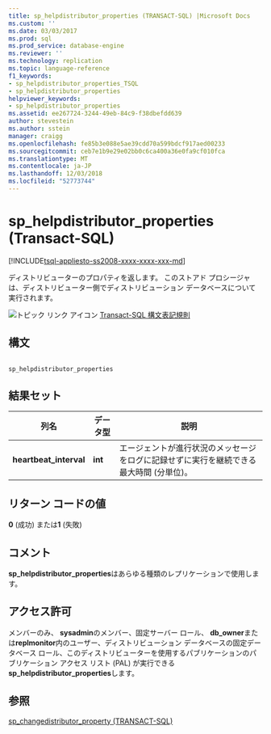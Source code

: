```yaml
---
title: sp_helpdistributor_properties (TRANSACT-SQL) |Microsoft Docs
ms.custom: ''
ms.date: 03/03/2017
ms.prod: sql
ms.prod_service: database-engine
ms.reviewer: ''
ms.technology: replication
ms.topic: language-reference
f1_keywords:
- sp_helpdistributor_properties_TSQL
- sp_helpdistributor_properties
helpviewer_keywords:
- sp_helpdistributor_properties
ms.assetid: ee267724-3244-49eb-84c9-f38dbefdd639
author: stevestein
ms.author: sstein
manager: craigg
ms.openlocfilehash: fe85b3e088e5ae39cdd70a599bdcf917aed00233
ms.sourcegitcommit: ceb7e1b9e29e02bb0c6ca400a36e0fa9cf010fca
ms.translationtype: MT
ms.contentlocale: ja-JP
ms.lasthandoff: 12/03/2018
ms.locfileid: "52773744"
---
```

# <a name="sphelpdistributorproperties-transact-sql"></a>sp_helpdistributor_properties (Transact-SQL)
[!INCLUDE[tsql-appliesto-ss2008-xxxx-xxxx-xxx-md](../../includes/tsql-appliesto-ss2008-xxxx-xxxx-xxx-md.md)]

  ディストリビューターのプロパティを返します。 このストアド プロシージャは、ディストリビューター側でディストリビューション データベースについて実行されます。  
  
 ![トピック リンク アイコン](../../database-engine/configure-windows/media/topic-link.gif "トピック リンク アイコン") [Transact-SQL 構文表記規則](../../t-sql/language-elements/transact-sql-syntax-conventions-transact-sql.md)  
  
## <a name="syntax"></a>構文  
  
```  
  
sp_helpdistributor_properties   
```  
  
## <a name="result-set"></a>結果セット  
  
|列名|データ型|説明|  
|-----------------|---------------|-----------------|  
|**heartbeat_interval**|**int**|エージェントが進行状況のメッセージをログに記録せずに実行を継続できる最大時間 (分単位)。|  
  
## <a name="return-code-values"></a>リターン コードの値  
 **0** (成功) または**1** (失敗)  
  
## <a name="remarks"></a>コメント  
 **sp_helpdistributor_properties**はあらゆる種類のレプリケーションで使用します。  
  
## <a name="permissions"></a>アクセス許可  
 メンバーのみ、 **sysadmin**のメンバー、固定サーバー ロール、 **db_owner**または**replmonitor**内のユーザー、ディストリビューション データベースの固定データベース ロール、このディストリビューターを使用するパブリケーションのパブリケーション アクセス リスト (PAL) が実行できる**sp_helpdistributor_properties**します。  
  
## <a name="see-also"></a>参照  
 [sp_changedistributor_property &#40;TRANSACT-SQL&#41;](../../relational-databases/system-stored-procedures/sp-changedistributor-property-transact-sql.md)  
  
  

